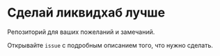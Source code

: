 # Сделай ликвидхаб лучше

Репозиторий для ваших пожеланий и замечаний.

Открывайте `issue` с подробным описанием того, что нужно сделать.
